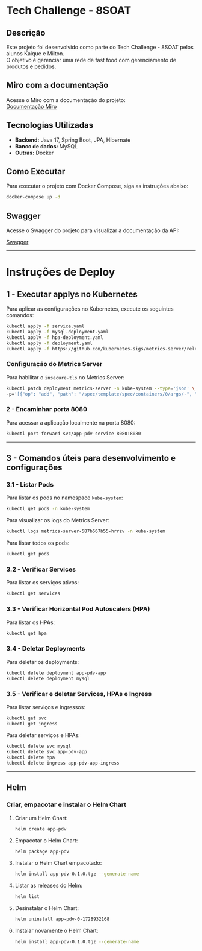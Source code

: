 # Tech Challenge - 8SOAT

## Descrição
Este projeto foi desenvolvido como parte do Tech Challenge - 8SOAT pelos alunos Kaique e Milton.  
O objetivo é gerenciar uma rede de fast food com gerenciamento de produtos e pedidos.

## Miro com a documentação
Acesse o Miro com a documentação do projeto:  
[Documentação Miro](https://miro.com/app/board/uXjVKsqfDCM=/?share_link_id=397605018551)

## Tecnologias Utilizadas
- **Backend:** Java 17, Spring Boot, JPA, Hibernate
- **Banco de dados:** MySQL
- **Outras:** Docker

## Como Executar
Para executar o projeto com Docker Compose, siga as instruções abaixo:

```bash
docker-compose up -d
```

## Swagger
Acesse o Swagger do projeto para visualizar a documentação da API:

[Swagger](http://localhost:8080/swagger-ui/index.html#)

---

# Instruções de Deploy

## 1 - Executar applys no Kubernetes
Para aplicar as configurações no Kubernetes, execute os seguintes comandos:

```bash
kubectl apply -f service.yaml
kubectl apply -f mysql-deployment.yaml
kubectl apply -f hpa-deployment.yaml
kubectl apply -f deployment.yaml
kubectl apply -f https://github.com/kubernetes-sigs/metrics-server/releases/latest/download/components.yaml
```

### Configuração do Metrics Server

Para habilitar o `insecure-tls` no Metrics Server:

```bash
kubectl patch deployment metrics-server -n kube-system --type='json' \
-p='[{"op": "add", "path": "/spec/template/spec/containers/0/args/-", "value": "--kubelet-insecure-tls"}]'
```

### 2 - Encaminhar porta 8080
Para acessar a aplicação localmente na porta 8080:

```bash
kubectl port-forward svc/app-pdv-service 8080:8080
```

---

## 3 - Comandos úteis para desenvolvimento e configurações

### 3.1 - Listar Pods
Para listar os pods no namespace `kube-system`:

```bash
kubectl get pods -n kube-system
```

Para visualizar os logs do Metrics Server:

```bash
kubectl logs metrics-server-587b667b55-hrrzv -n kube-system
```

Para listar todos os pods:

```bash
kubectl get pods
```

### 3.2 - Verificar Services
Para listar os serviços ativos:

```bash
kubectl get services
```

### 3.3 - Verificar Horizontal Pod Autoscalers (HPA)
Para listar os HPAs:

```bash
kubectl get hpa
```

### 3.4 - Deletar Deployments
Para deletar os deployments:

```bash
kubectl delete deployment app-pdv-app
kubectl delete deployment mysql
```

### 3.5 - Verificar e deletar Services, HPAs e Ingress
Para listar serviços e ingressos:

```bash
kubectl get svc
kubectl get ingress
```

Para deletar serviços e HPAs:

```bash
kubectl delete svc mysql
kubectl delete svc app-pdv-app
kubectl delete hpa
kubectl delete ingress app-pdv-app-ingress
```

---

## Helm

### Criar, empacotar e instalar o Helm Chart

1. Criar um Helm Chart:

   ```bash
   helm create app-pdv
   ```

2. Empacotar o Helm Chart:

   ```bash
   helm package app-pdv
   ```

3. Instalar o Helm Chart empacotado:

   ```bash
   helm install app-pdv-0.1.0.tgz --generate-name
   ```

4. Listar as releases do Helm:

   ```bash
   helm list
   ```

5. Desinstalar o Helm Chart:

   ```bash
   helm uninstall app-pdv-0-1728932168
   ```

6. Instalar novamente o Helm Chart:

   ```bash
   helm install app-pdv-0.1.0.tgz --generate-name
   ```

